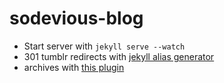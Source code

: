 sodevious-blog
==============

* Start server with `jekyll serve --watch`
* 301 tumblr redirects with [jekyll alias generator](https://github.com/tsmango/jekyll_alias_generator)
* archives with [this plugin](https://gist.github.com/azsromej/1994881)